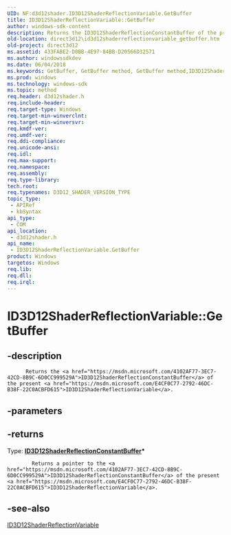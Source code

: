 ```yaml
---
UID: NF:d3d12shader.ID3D12ShaderReflectionVariable.GetBuffer
title: ID3D12ShaderReflectionVariable::GetBuffer
author: windows-sdk-content
description: Returns the ID3D12ShaderReflectionConstantBuffer of the present ID3D12ShaderReflectionVariable.
old-location: direct3d12\id3d12shaderreflectionvariable_getbuffer.htm
old-project: direct3d12
ms.assetid: 433FABE2-D0BB-4E97-84BB-D20566D32571
ms.author: windowssdkdev
ms.date: 06/04/2018
ms.keywords: GetBuffer, GetBuffer method, GetBuffer method,ID3D12ShaderReflectionVariable interface, ID3D12ShaderReflectionVariable interface,GetBuffer method, ID3D12ShaderReflectionVariable.GetBuffer, ID3D12ShaderReflectionVariable::GetBuffer, d3d12shader/ID3D12ShaderReflectionVariable::GetBuffer, direct3d12.id3d12shaderreflectionvariable_getbuffer
ms.prod: windows
ms.technology: windows-sdk
ms.topic: method
req.header: d3d12shader.h
req.include-header: 
req.target-type: Windows
req.target-min-winverclnt: 
req.target-min-winversvr: 
req.kmdf-ver: 
req.umdf-ver: 
req.ddi-compliance: 
req.unicode-ansi: 
req.idl: 
req.max-support: 
req.namespace: 
req.assembly: 
req.type-library: 
tech.root: 
req.typenames: D3D12_SHADER_VERSION_TYPE
topic_type:
 - APIRef
 - kbSyntax
api_type:
 - COM
api_location:
 - d3d12shader.h
api_name:
 - ID3D12ShaderReflectionVariable.GetBuffer
product: Windows
targetos: Windows
req.lib: 
req.dll: 
req.irql: 
---
```


# ID3D12ShaderReflectionVariable::GetBuffer


## -description



          Returns the <a href="https://msdn.microsoft.com/4102AF77-3EC7-42CD-8B9C-6D0CC999529A">ID3D12ShaderReflectionConstantBuffer</a> of the present <a href="https://msdn.microsoft.com/E4CF0C77-2792-46DC-B38F-22C0ACBFD615">ID3D12ShaderReflectionVariable</a>.
        


## -parameters






## -returns



Type: <b><a href="https://msdn.microsoft.com/4102AF77-3EC7-42CD-8B9C-6D0CC999529A">ID3D12ShaderReflectionConstantBuffer</a>*</b>


            Returns a pointer to the <a href="https://msdn.microsoft.com/4102AF77-3EC7-42CD-8B9C-6D0CC999529A">ID3D12ShaderReflectionConstantBuffer</a> of the present <a href="https://msdn.microsoft.com/E4CF0C77-2792-46DC-B38F-22C0ACBFD615">ID3D12ShaderReflectionVariable</a>.
          




## -see-also




<a href="https://msdn.microsoft.com/E4CF0C77-2792-46DC-B38F-22C0ACBFD615">ID3D12ShaderReflectionVariable</a>
 

 

